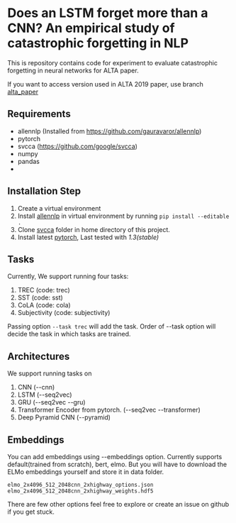 # Does an LSTM forget more than a CNN? An empirical study of catastrophic forgetting in NLP

This is repository contains code for experiment to evaluate catastrophic forgetting in neural networks for ALTA paper.

If you want to access version used in ALTA 2019 paper, use branch [alta_paper](https://github.com/gauravaror/catastrophic_forgetting/tree/alta_paper)

## Requirements

* allennlp (Installed from https://github.com/gauravaror/allennlp)
* pytorch
* svcca (https://github.com/google/svcca)
* numpy
* pandas
* 
## Installation Step

1. Create a virtual environment
2. Install [allennlp](https://github.com/gauravaror/allennlp) in virtual environment by running `pip install --editable .`
3. Clone [svcca](https://github.com/google/svcca) folder in home directory of this project.
4. Install latest [pytorch](https://pytorch.org/), Last tested with *1.3(stable)*

## Tasks
Currently, We support running four tasks:
1. TREC (code: trec)
2. SST (code: sst)
3. CoLA (code: cola)
4. Subjectivity (code: subjectivity)

Passing option `--task trec` will add the task. Order of --task option will decide the task in which tasks are trained.


## Architectures
We support running tasks on 
1. CNN (--cnn)
2. LSTM (--seq2vec)
3. GRU (--seq2vec --gru)
4. Transformer Encoder from pytorch. (--seq2vec --transformer)
5. Deep Pyramid CNN (--pyramid)


## Embeddings
You can add embeddings using --embeddings option. Currently supports default(trained from scratch), bert, elmo. But you will have to download the 
ELMo embeddings yourself and store it in data folder.
```
elmo_2x4096_512_2048cnn_2xhighway_options.json  
elmo_2x4096_512_2048cnn_2xhighway_weights.hdf5
```

There are few other options feel free to explore or create an issue on github if you get stuck.

